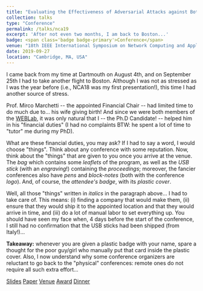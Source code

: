 ```yaml
---
title: "Evaluating the Effectiveness of Adversarial Attacks against Botnet Detectors"
collection: talks
type: "Conference"
permalink: /talks/nca19
excerpt: 'After not even two months, I am back to Boston...'
badge: <span class='badge badge-primary'>Conference</span> 
venue: "18th IEEE International Symposium on Network Computing and Applications"
date: 2019-09-27
location: "Cambridge, MA, USA"
---
```

 
I came back from my time at Dartmouth on August 4th, and on September 25th I had to take another flight to Boston. Although I was not as stressed as I was the year before (i.e., NCA18 was my first presentation!), this time I had another source of stress.
 
Prof. Mirco Marchetti -- the appointed Financial Chair -- had limited time to do much due to... his wife giving birth! And since we were both members of the [WEBLab](https://weblab.ing.unimore.it/people/), it was only natural that I -- the Ph.D Candidate! -- helped him in his "financial duties" (I had no complaints BTW: he spent a lot of time to "tutor" me during my PhD).

What are these financial duties, you may ask? If I had to say a word, I would choose "things". Think about any conference with some reputation. Now, think about the "things" that are given to you once you arrive at the venue. The <i>bag</i> which contains some <i>leaflets</i> of the program, as well as the <i>USB stick</i> (with an <i>engraving</i>!) containing the <i>proceedings</i>; moreover, the fancier conferences also have <i>pens</i> and <i>block-notes</i> (both with the conference <i>logo</i>). And, of course, the <i>attendee's badge</i>, with its <i>plastic cover</i>.

Well, all those "things" written in <i>italics</i> in the paragraph above... I had to take care of. This means: (i) finding a company that would make them, (ii) ensure that they would ship it to the appointed location and that they would arrive in time, and (iii) do a lot of manual labor to set everything up. You should have seen my face when, 4 days before the start of the conference, I still had no confirmation that the USB sticks had been shipped (from Italy!)...

<b>Takeaway:</b> whenever you are given a plastic badge with your name, spare a thought for the poor guy/girl who manually put that card inside the plastic cover. Also, I now understand why some conference organizers are reluctant to go back to the "physical" conferences: remote ones do not require all such extra effort...


<a class="btn btn-outline-primary my-1 mr-1 btn-sm" href="https://gioapru.github.io/files/papers/nca19/nca19_slides.pdf" target="_blank" rel="noopener">Slides</a>
<a class="btn btn-outline-primary my-1 mr-1 btn-sm" href="https://gioapru.github.io/publications/nca19" target="_blank" rel="noopener">Paper</a>
<a class="btn btn-outline-primary my-1 mr-1 btn-sm" href="https://www.nca-ieee.org/2019/conference_program.html" target="_blank" rel="noopener">Venue</a>
<a class="btn btn-outline-primary my-1 mr-1 btn-sm" href="https://gioapru.github.io/files/talks/images/nca19_award.jpg" target="_blank" rel="noopener">Award</a>
<a class="btn btn-outline-primary my-1 mr-1 btn-sm" href="{{base_path}}/files/talks/images/nca19_dinner.jpg" target="_blank" rel="noopener">Dinner</a>